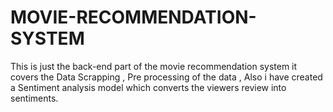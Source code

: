 # MOVIE-RECOMMENDATION-SYSTEM
This is just the back-end part of the movie recommendation system it covers the Data Scrapping , Pre processing of the data , Also i have created a Sentiment analysis model which converts the viewers review into sentiments. 

